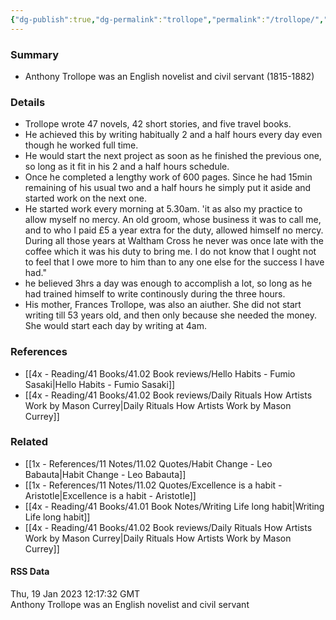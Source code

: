 ```yaml
---
{"dg-publish":true,"dg-permalink":"trollope","permalink":"/trollope/","title":"Anthony Trollope","dgShowBacklinks":false}
---
```



### Summary
- Anthony Trollope was an English novelist and civil servant (1815-1882)

### Details
- Trollope wrote 47 novels, 42 short stories, and five travel books.
- He achieved this by writing habitually 2 and a half hours every day even though he worked full time.
- He would start the next project as soon as he finished the previous one, so long as it fit in his 2 and a half hours schedule.
- Once he completed a lengthy work of 600 pages. Since he had 15min remaining of his usual two and a half hours he simply put it aside and started work on the next one.
- He started work every morning at 5.30am. 'it as also my practice to allow myself no mercy. An old groom, whose business it was to call me, and to who I paid £5 a year extra for the duty, allowed himself no mercy. During all those years at Waltham Cross he never was once late with the coffee which it was his duty to bring me. I do not know that I ought not to feel that I owe more to him than to any one else for the success I have had."
- he believed 3hrs a day was enough to accomplish a lot, so long as he had trained himself to write continously during the three hours.
- His mother, Frances Trollope, was also an aiuther. She did not start writing till 53 years old, and then only because she needed the money. She would start each day by writing at 4am.

### References
- [[4x - Reading/41 Books/41.02 Book reviews/Hello Habits - Fumio Sasaki\|Hello Habits - Fumio Sasaki]]
- [[4x - Reading/41 Books/41.02 Book reviews/Daily Rituals How Artists Work by Mason Currey\|Daily Rituals How Artists Work by Mason Currey]]

### Related
- [[1x - References/11 Notes/11.02 Quotes/Habit Change - Leo Babauta\|Habit Change - Leo Babauta]]
- [[1x - References/11 Notes/11.02 Quotes/Excellence is a habit - Aristotle\|Excellence is a habit - Aristotle]]
- [[4x - Reading/41 Books/41.01 Book Notes/Writing Life long habit\|Writing Life long habit]]
- [[4x - Reading/41 Books/41.02 Book reviews/Daily Rituals How Artists Work by Mason Currey\|Daily Rituals How Artists Work by Mason Currey]]

#### RSS Data
<div class='date'>
Thu, 19 Jan 2023 12:17:32 GMT
</div>
<div class='description'>
Anthony Trollope was an English novelist and civil servant 
</div>
